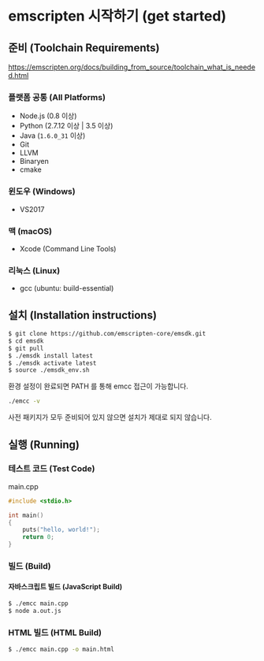 # emscripten 시작하기 (get started)

## 준비 (Toolchain Requirements)

<https://emscripten.org/docs/building_from_source/toolchain_what_is_needed.html>

### 플랫폼 공통 (All Platforms)

* Node.js (0.8 이상)
* Python (2.7.12 이상 | 3.5 이상)
* Java (`1.6.0_31` 이상)
* Git
* LLVM
* Binaryen
* cmake

### 윈도우 (Windows)

* VS2017

### 맥 (macOS)

* Xcode (Command Line Tools)

### 리눅스 (Linux)

* gcc (ubuntu: build-essential)


## 설치 (Installation instructions)


```bash
$ git clone https://github.com/emscripten-core/emsdk.git
$ cd emsdk
$ git pull
$ ./emsdk install latest
$ ./emsdk activate latest
$ source ./emsdk_env.sh
```

환경 설정이 완료되면 PATH 를 통해 emcc 접근이 가능합니다.

```bash
./emcc -v
```

사전 패키지가 모두 준비되어 있지 않으면 설치가 제대로 되지 않습니다.


## 실행 (Running)

### 테스트 코드 (Test Code)

main.cpp

```cpp
#include <stdio.h>

int main() 
{
    puts("hello, world!");
    return 0;
}
```

### 빌드 (Build)

#### 자바스크립트 빌드 (JavaScript Build)

```bash
$ ./emcc main.cpp
$ node a.out.js
```

### HTML 빌드 (HTML Build)

```bash
$ ./emcc main.cpp -o main.html
```
